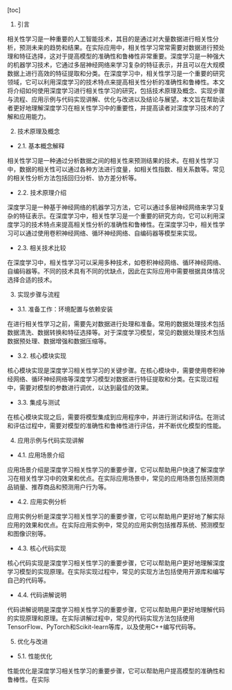 
[toc]                    
                
                
1. 引言

相关性学习是一种重要的人工智能技术，其目的是通过对大量数据进行相关性分析，预测未来的趋势和结果。在实际应用中，相关性学习常常需要对数据进行预处理和特征选择，这对于提高模型的准确性和鲁棒性非常重要。深度学习是一种强大的机器学习技术，它通过多层神经网络来学习复杂的特征表示，并且可以在大规模数据上进行高效的特征提取和分类。在深度学习中，相关性学习是一个重要的研究领域，它可以利用深度学习的技术特点来提高相关性分析的准确性和鲁棒性。本文将介绍如何使用深度学习进行相关性学习的研究，包括技术原理及概念、实现步骤与流程、应用示例与代码实现讲解、优化与改进以及结论与展望。本文旨在帮助读者更好地理解深度学习在相关性学习中的重要性，并提高读者对深度学习技术的了解和应用能力。

2. 技术原理及概念

- 2.1. 基本概念解释

相关性学习是一种通过分析数据之间的相关性来预测结果的技术。在相关性学习中，数据的相关性可以通过各种方法进行度量，如相关性指数、相关系数等。常见的相关性分析方法包括回归分析、协方差分析等。

- 2.2. 技术原理介绍

深度学习是一种基于神经网络的机器学习方法，它可以通过多层神经网络来学习复杂的特征表示。在深度学习中，相关性学习是一个重要的研究方向，它可以利用深度学习的技术特点来提高相关性分析的准确性和鲁棒性。在深度学习中，相关性学习可以通过使用卷积神经网络、循环神经网络、自编码器等模型来实现。

- 2.3. 相关技术比较

在深度学习中，相关性学习可以采用多种技术，如卷积神经网络、循环神经网络、自编码器等。不同的技术具有不同的优缺点，因此在实际应用中需要根据具体情况选择合适的技术。

3. 实现步骤与流程

- 3.1. 准备工作：环境配置与依赖安装

在进行相关性学习之前，需要先对数据进行处理和准备。常用的数据处理技术包括数据清洗、数据转换和特征选择等。对于深度学习模型，常见的数据处理技术包括数据预处理、数据增强和数据压缩等。

- 3.2. 核心模块实现

核心模块实现是深度学习相关性学习的关键步骤。在核心模块中，需要使用卷积神经网络、循环神经网络等深度学习模型对数据进行特征提取和分类。在实现过程中，需要对模型的参数进行调优，以达到最佳的效果。

- 3.3. 集成与测试

在核心模块实现之后，需要将模型集成到应用程序中，并进行测试和评估。在测试和评估过程中，需要对模型的准确性和鲁棒性进行评估，并不断优化模型的性能。

4. 应用示例与代码实现讲解

- 4.1. 应用场景介绍

应用场景介绍是深度学习相关性学习的重要步骤，它可以帮助用户快速了解深度学习在相关性学习中的效果和优点。在实际应用场景中，常见的应用场景包括预测商品销量、推荐商品和预测用户行为等。

- 4.2. 应用实例分析

应用实例分析是深度学习相关性学习的重要步骤，它可以帮助用户更好地了解实际应用的效果和优点。在实际应用实例中，常见的应用实例包括推荐系统、预测模型和图像识别等。

- 4.3. 核心代码实现

核心代码实现是深度学习相关性学习的重要步骤，它可以帮助用户更好地理解深度学习模型的实现原理。在实际实现过程中，常见的实现方法包括使用开源库和编写自己的代码等。

- 4.4. 代码讲解说明

代码讲解说明是深度学习相关性学习的重要步骤，它可以帮助用户更好地理解代码的实现原理和原理。在实际讲解过程中，常见的代码实现方法包括使用TensorFlow、PyTorch和Scikit-learn等库，以及使用C++编写代码等。

5. 优化与改进

- 5.1. 性能优化

性能优化是深度学习相关性学习的重要步骤，它可以帮助用户提高模型的准确性和鲁棒性。在实际

